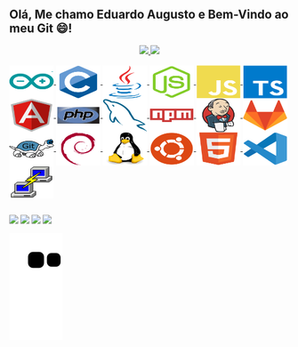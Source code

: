 ## Olá, Me chamo Eduardo Augusto e Bem-Vindo ao meu Git 😄!

<div align="center">
  <a href="https://github.com/eaugusto7">
  <img height="180em" src="https://github-readme-stats.vercel.app/api?username=eaugusto7&show_icons=true&theme=chartreuse-dark&include_all_commits=true&count_private=true"/>
  <img height="180em" src="https://github-readme-stats.vercel.app/api/top-langs/?username=eaugusto7&layout=compact&langs_count=7&theme=chartreuse-dark"/>
</div>

  <div style="display: inline_block"><br>
  <img align="center" alt="Edu-Js" height="60" width="80" src="https://raw.githubusercontent.com/devicons/devicon/master/icons/arduino/arduino-original.svg">
    <img align="center" alt="Edu-Js" height="60" width="80" src="https://raw.githubusercontent.com/devicons/devicon/master/icons/c/c-original.svg">
    <img align="center" alt="Edu-Js" height="60" width="80" src="https://raw.githubusercontent.com/devicons/devicon/master/icons/java/java-original.svg">
    <img align="center" alt="Edu-Js" height="60" width="80" src="https://raw.githubusercontent.com/devicons/devicon/master/icons/nodejs/nodejs-original.svg">
    <img align="center" alt="Edu-Js" height="60" width="80" src="https://raw.githubusercontent.com/devicons/devicon/master/icons/javascript/javascript-plain.svg">
  <img align="center" alt="Edu-Ts" height="60" width="80" src="https://raw.githubusercontent.com/devicons/devicon/master/icons/typescript/typescript-plain.svg">
    <img align="center" alt="Edu-Ts" height="60" width="80" src="https://raw.githubusercontent.com/devicons/devicon/master/icons/angularjs/angularjs-original.svg">
    <img align="center" alt="Edu-Ts" height="60" width="80" src="https://raw.githubusercontent.com/devicons/devicon/master/icons/php/php-original.svg">
    <img align="center" alt="Edu-Ts" height="60" width="80" src="https://raw.githubusercontent.com/devicons/devicon/master/icons/mysql/mysql-original.svg">
    <img align="center" alt="Edu-Ts" height="60" width="80" src="https://raw.githubusercontent.com/devicons/devicon/master/icons/npm/npm-original-wordmark.svg">
    <img align="center" alt="Edu-Ts" height="60" width="80" src="https://raw.githubusercontent.com/devicons/devicon/master/icons/jenkins/jenkins-original.svg">
    <img align="center" alt="Edu-Ts" height="60" width="80" src="https://raw.githubusercontent.com/devicons/devicon/master/icons/gitlab/gitlab-original.svg">
    <img align="center" alt="Edu-Ts" height="60" width="80" src="https://raw.githubusercontent.com/devicons/devicon/master/icons/tortoisegit/tortoisegit-original.svg">
    <img align="center" alt="Edu-Ts" height="60" width="80" src="https://raw.githubusercontent.com/devicons/devicon/master/icons/debian/debian-original.svg">
    <img align="center" alt="Edu-Ts" height="60" width="80" src="https://raw.githubusercontent.com/devicons/devicon/master/icons/linux/linux-original.svg">
    <img align="center" alt="Edu-Ts" height="60" width="80" src="https://raw.githubusercontent.com/devicons/devicon/master/icons/ubuntu/ubuntu-plain.svg">
  <img align="center" alt="Edu-HTML" height="60" width="80" src="https://raw.githubusercontent.com/devicons/devicon/master/icons/html5/html5-original.svg">
  <img align="center" alt="Edu-CSS" height="60" width="80" src="https://raw.githubusercontent.com/devicons/devicon/master/icons/vscode/vscode-original.svg">
    <img align="center" alt="Edu-CSS" height="60" width="80" src="https://raw.githubusercontent.com/devicons/devicon/master/icons/putty/putty-original.svg">
</div>
  
  
  
   ##
 
<div> 
  <a href="http://youtube.com/c/EAugusto" target="_blank"><img src="https://img.shields.io/badge/YouTube-FF0000?style=for-the-badge&logo=youtube&logoColor=white" target="_blank"></a>
 	<a href="https://www.twitch.tv/EAugusto79" target="_blank"><img src="https://img.shields.io/badge/Twitch-9146FF?style=for-the-badge&logo=twitch&logoColor=white" target="_blank"></a>
  <a href = "mailto:edborges96@gmail.com"><img src="https://img.shields.io/badge/-Gmail-%23333?style=for-the-badge&logo=gmail&logoColor=white" target="_blank"></a>
  <a href="https://www.linkedin.com/in/eduardoaugusto79/" target="_blank"><img src="https://img.shields.io/badge/-LinkedIn-%230077B5?style=for-the-badge&logo=linkedin&logoColor=white" target="_blank"></a> 
 
  ![Snake animation](https://github.com/eaugusto7/eaugusto7/blob/output/github-contribution-grid-snake.svg)
 
</div>
